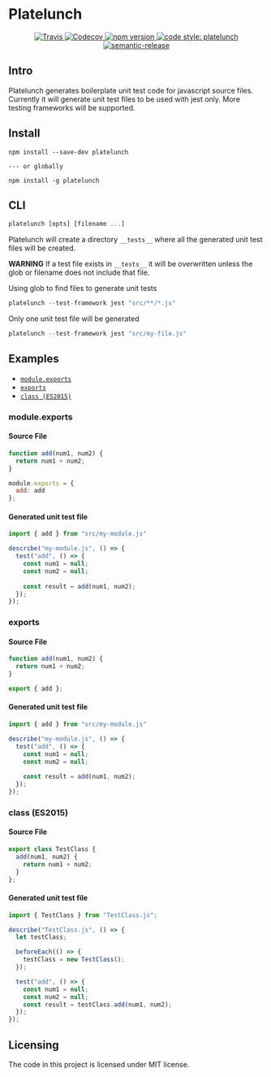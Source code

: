 # Platelunch

<p align="center">
  <a href="https://travis-ci.org/schempy/platelunch">
    <img alt="Travis" src="https://img.shields.io/travis/schempy/platelunch/master.svg?style=flat-square">
  </a>
  <a href="https://codecov.io/gh/schempy/platelunch">
    <img alt="Codecov" src="https://img.shields.io/codecov/c/github/schempy/platelunch.svg?style=flat-square">
  </a>
  <a href="https://www.npmjs.com/package/platelunch">
    <img alt="npm version" src="https://img.shields.io/npm/v/platelunch.svg?style=flat-square">
  </a>
  <a href="#badge">
    <img alt="code style: platelunch" src="https://img.shields.io/badge/code_style-prettier-ff69b4.svg?style=flat-square">
  </a>
  <a href="#badge">
    <img alt="semantic-release" src="https://img.shields.io/badge/%20%20%F0%9F%93%A6%F0%9F%9A%80-semantic--release-e10079.svg">
  </a>  
</p>

## Intro
Platelunch generates boilerplate unit test code for javascript source files. Currently it will generate unit test files to be
used with jest only. More testing frameworks will be supported.

## Install
```
npm install --save-dev platelunch

--- or globally

npm install -g platelunch
```

## CLI
```js
platelunch [opts] [filename ...]
```

Platelunch will create a directory ```__tests__``` where all the generated unit test files will be created.

__WARNING__ If a test file exists in ```__tests__``` it will be overwritten unless the glob or filename does not include that file.

Using glob to find files to generate unit tests
```js
platelunch --test-framework jest "src/**/*.js"
```

Only one unit test file will be generated
```js
platelunch --test-framework jest "src/my-file.js"
```

## Examples
- [`module.exports`](#module_exports)
- [`exports`](#exports)
- [`class (ES2015)`](#class)

### <a id="module_exports"></a> module.exports
#### Source File
```js
function add(num1, num2) {
  return num1 + num2;
}

module.exports = {
  add: add
};
```

#### Generated unit test file
```js
import { add } from "src/my-module.js"

describe("my-module.js", () => {
  test("add", () => {
    const num1 = null;
    const num2 = null;
    
    const result = add(num1, num2);
  });
});
```

### <a id="exports"></a> exports
#### Source File
```js
function add(num1, num2) {
  return num1 + num2;
}

export { add };
```

#### Generated unit test file
```js
import { add } from "src/my-module.js"

describe("my-module.js", () => {
  test("add", () => {
    const num1 = null;
    const num2 = null;
    
    const result = add(num1, num2);
  });
});
```

### <a id="class"></a> class (ES2015)
#### Source File
```js
export class TestClass {
  add(num1, num2) {
    return num1 + num2;
  }
};
```

#### Generated unit test file
```js
import { TestClass } from "TestClass.js";

describe("TestClass.js", () => {
  let testClass;

  beforeEach(() => {
    testClass = new TestClass();
  });

  test("add", () => {
    const num1 = null;
    const num2 = null;
    const result = testClass.add(num1, num2);
  });
});
```

## Licensing

The code in this project is licensed under MIT license.
